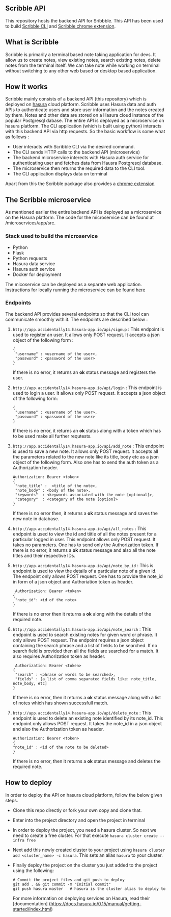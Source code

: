 ## Scribble API

This repository hosts the backend API for Sribbble. This API has been used to build [Scribble CLI](https://github.com/djmgit/scribble) and [Scribble chrome extension](https://github.com/djmgit/scribble_web_extension).

## What is Scribble

Scribble is primarily a terminal based note taking application for devs. It allow us to create notes, view existing notes,
search existing notes, delete notes from the terminal itself. We can take note while working on terminal without switching to
any other web based or desktop based application.

## How it works

Scribble mainly consists of a backend API (this repository) which is deployed on [hasura](https://hasura.io/) cloud platform.
Scribble uses Hasura data and auth APIs to authenticate users and store user information and the notes created by them. Notes
and other data are stored on a Hasura cloud instance of the popular Postgresql dabase. The entire API is deployed as a
microservice on hasura platform.
The CLI application (which is built using python) interacts with this backend API via http requests. So the basic workflow is
some what as follows :
- User interacts with Scribble CLI via the desired command.
- The CLI sends HTTP calls to the backend API (microservice)
- The backend microservice interects with Hasura auth service for authenticating user and fetches data from Hausra Postgresql
  database.
- The microservice then returns the required data to the CLI tool.
- The CLI application displays data on terminal

Apart from this the Scribble package also provides a [chrome extension](https://github.com/djmgit/scribble_web_extension)

## The Scribble microservice

As mentioned earlier the entire backend API is deployed as a microservice on the Hasura platform. The code for the microservice
can be found at /microservices/app/src.

### Stack used to build the microservice

- Python
- Flask
- Python requests
- Hasura data service
- Hasura auth service
- Docker for deployment

The micoservice can be deployed as a separate web application. Instructions for locally running the microservice can be found
[here](https://github.com/djmgit/scribble_api/tree/master/microservices/app)

### Endpoints

The backend API provides several endpoints so that the CLI tool can communicate smoothly with it. The endpoints are described below :

1) ```http://app.accidentally14.hasura-app.io/api/signup``` : This endpoint is used to register an user. It allows only POST 
   request. It accepts a json object of the following form :
   ```
   {
    "username" : <username of the user>,
    "password" : <password of the user>
   }
   ```
   If there is no error, it returns an **ok** status message and registers the user.
 
2) ```http://app.accidentally14.hasura-app.io/api/login``` : This endpoint is used to login a user. It allows only POST request.
   It accepts a json object of the following form:
   
   ```
   {
    "username" : <username of the user>,
    "password" : <password of the user>
   }
   ```
   If there is no error, it returns an **ok** status along with a token which has to be used make all further requtests.
   
3) ```http://app.accidentally14.hasura-app.io/api/add_note``` : This endpoint is used to save a new note. It allows only POST
   request. It accepts all the parameters related to the new note like its title, body etc as a json object of the
   following form. Also one has to send the auth token as a Authorization header.
   
   ```
   Authorization: Bearer <token>
   {
    "note_title" :  <title of the note>,
    "note_body" : <body of the note>,
    "keywords"  : <keywords associated with the note [optional]>,
    "category"  : <category of the note [option]>
   }
   ```
   If there is no error then, it returns a **ok** status message and saves the new note in database.
   
4) ```http://app.accidentally14.hasura-app.io/api/all_notes``` : This endpoint is used to view the id and tiitle of all the
   notes present for a particular logged in user. This endpoint allows only POST request. It takes no parameters. One has to
   send only the Authorization token.
   If there is no error, it returns a **ok** status message and also all the note titles and their respective IDs.
   
5) ```http://app.accidentally14.hasura-app.io/api/note_by_id``` : This is endpoint is used to view the details of a
   particular note of a given id. The endpoint only allows POST request. One has to provide the note_id in form of a json
   object and Authoriation token as header.
   
   ```
    Authorization: Bearer <token>
   {
    "note_id": <id of the note>
   }
   ```
   If there is no error then it returns a **ok** along with the details of the required note.
   
6) ```http://app.accidentally14.hasura-app.io/api/note_search``` : This endpoint is used to search existing notes for given
   word or phrase. It only allows POST request. The endpoint requires a json object containing the search phrase and a list
   of fields to be searched. If no search field is provided then all the fields are searched for a match. It also requires
   Authorization token as header.
   
   ```
    Authorization: Bearer <token>
   {
    "search" : <phrase or words to be searched>,
    "fields" : [a list of comma separated fields like: note_title, note_body, etc]
   }
   ```
   If there is no error, then it returns a **ok** status message along with a list of notes which has shown successfull
   match.
   
7) ```http://app.accidentally14.hasura-app.io/api/delete_note``` : This endpoint is used to delete an existing note
   identified by its note_id. This endpoint only allows POST request. It takes the note_id in a json object and also
   the Authorization token as header.
   
    ```
    Authorization: Bearer <token>
   {
    "note_id" : <id of the note to be deleted>
   }
   ```
   
   If there is no error, then it returns a **ok** status message and deletes the required note.
   
## How to deploy

In order to deploy the API on hasura cloud platform, follow the below given steps.

- Clone this repo directly or fork your own copy and clone that.
- Enter into the project directory and open the project in terminal
- In order to deploy the project, you need a hasura cluster. So next we need to create a free cluster. For that
  execute ```hasura cluster create --infra free```
- Next add this newly created cluster to your project using ```hasura cluster add <cluster_name> -c hasura```. This sets
  an alias ```hasura``` to your cluster.
- Finally deploy the project on the cluster you just added to the project using the following:
  ```
  # Commit the project files and git push to deploy
  git add . && git commit -m "Initial commit"
  git push hasura master   # hasura is the cluster alias to deploy to
  ```
  
  For more information on deploying services on Hasura, read their [documentation]
  (https://docs.hasura.io/0.15/manual/getting-started/index.html)
  
